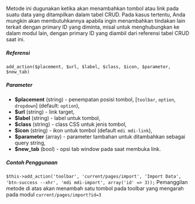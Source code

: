 Metode ini dugunakan ketika akan menambahkan tombol atau link pada suatu data yang ditampilkan dalam tabel CRUD. Pada kasus tertentu, Anda mungkin akan membutuhkannya apabila ingin menambahkan tindakan lain terkait dengan primary ID yang diminta, misal untuk menghubungkan ke dalam modul lain, dengan primary ID yang diambil dari referensi tabel CRUD saat ini.

##### Referensi
`add_action($placement, $url, $label, $class, $icon, $parameter, $new_tab)`
##### Parameter
* **$placement** (string) - penempatan posisi tombol, [`toolbar`, `option`, `dropdown`] (default: `option`),
* **$url** (string) - link target,
* **$label** (string) - label untuk tombol,
* **$class** (string) - class CSS untuk jenis tombol,
* **$icon** (string) - ikon untuk tombol (default `mdi mdi-link`),
* **$parameter** (array) - parameter tambahan untuk ditambahkan sebagai query string,
* **$new_tab** (bool) - opsi tab window pada saat membuka link.

##### Contoh Penggunaan
`$this->add_action('toolbar', 'current/pages/import', 'Import Data', 'btn-success --xhr', 'mdi mdi-import', array('id' => 3));`
Pemanggilan metode di atas akan menambah satu tombol pada toolbar yang mengarah pada modul `current/pages/import?id=3`
